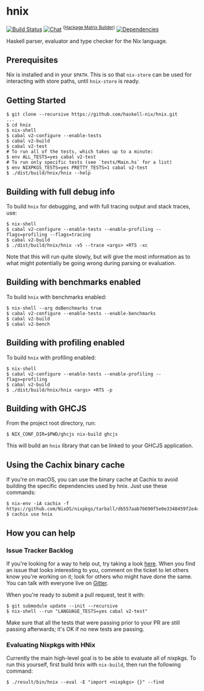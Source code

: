 # hnix

[![Build Status](https://api.travis-ci.org/haskell-nix/hnix.svg)](https://travis-ci.org/haskell-nix/hnix)
[![Chat](https://badges.gitter.im/Join%20Chat.svg)](https://gitter.im/haskell-nix/Lobby)
<sup>([Hackage Matrix Builder](https://matrix.hackage.haskell.org/package/hnix))</sup>
[![Dependencies](https://img.shields.io/hackage-deps/v/hnix?label=Dependencies)](https://packdeps.haskellers.com/feed?needle=hnix)

Haskell parser, evaluator and type checker for the Nix language.

## Prerequisites

Nix is installed and in your `$PATH`. This is so that `nix-store` can be used
for interacting with store paths, until `hnix-store` is ready.

## Getting Started

```
$ git clone --recursive https://github.com/haskell-nix/hnix.git
...
$ cd hnix
$ nix-shell
$ cabal v2-configure --enable-tests
$ cabal v2-build
$ cabal v2-test
# To run all of the tests, which takes up to a minute:
$ env ALL_TESTS=yes cabal v2-test
# To run only specific tests (see `tests/Main.hs` for a list)
$ env NIXPKGS_TESTS=yes PRETTY_TESTS=1 cabal v2-test
$ ./dist/build/hnix/hnix --help
```

## Building with full debug info

To build `hnix` for debugging, and with full tracing output and stack traces,
use:

```
$ nix-shell
$ cabal v2-configure --enable-tests --enable-profiling --flags=profiling --flags=tracing
$ cabal v2-build
$ ./dist/build/hnix/hnix -v5 --trace <args> +RTS -xc
```

Note that this will run quite slowly, but will give the most information as to
what might potentially be going wrong during parsing or evaluation.

## Building with benchmarks enabled

To build `hnix` with benchmarks enabled:

```
$ nix-shell --arg doBenchmarks true
$ cabal v2-configure --enable-tests --enable-benchmarks
$ cabal v2-build
$ cabal v2-bench
```

## Building with profiling enabled

To build `hnix` with profiling enabled:

```
$ nix-shell
$ cabal v2-configure --enable-tests --enable-profiling --flags=profiling
$ cabal v2-build
$ ./dist/build/hnix/hnix <args> +RTS -p
```

## Building with GHCJS

From the project root directory, run:

```
$ NIX_CONF_DIR=$PWD/ghcjs nix-build ghcjs
```

This will build an `hnix` library that can be linked to your GHCJS
application.

## Using the Cachix binary cache

If you're on macOS, you can use the binary cache at Cachix to avoid building
the specific dependencies used by hnix. Just use these commands:

```
$ nix-env -iA cachix -f https://github.com/NixOS/nixpkgs/tarball/db557aab7b690f5e0e3348459f2e4dc8fd0d9298
$ cachix use hnix
```

## How you can help

### Issue Tracker Backlog

If you're looking for a way to help out, try taking a look
[here](https://github.com/haskell-nix/hnix/issues?q=is%3Aissue+is%3Aopen+label%3A%22help+wanted%22+no%3Aassignee).
When you find an issue that looks interesting to you, comment on the ticket to
let others know you're working on it; look for others who might have done the
same. You can talk with everyone live on
[Gitter](https://gitter.im/haskell-nix/Lobby).

When you're ready to submit a pull request, test it with:

```
$ git submodule update --init --recursive
$ nix-shell --run "LANGUAGE_TESTS=yes cabal v2-test"
```

Make sure that all the tests that were passing prior to your PR are still
passing afterwards; it's OK if no new tests are passing.

### Evaluating Nixpkgs with HNix

Currently the main high-level goal is to be able to evaluate all of nixpkgs. To
run this yourself, first build hnix with `nix-build`, then run the following
command:

```
$ ./result/bin/hnix --eval -E "import <nixpkgs> {}" --find
```
